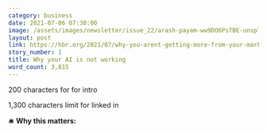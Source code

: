 ```yaml
---
category: business
date: 2021-07-06 07:30:00
image: /assets/images/newsletter/issue_22/arash-payam-ww9DO6PsTBE-unsplash.jpeg
layout: post
link: https://hbr.org/2021/07/why-you-arent-getting-more-from-your-marketing-ai
story_number: 1
title: Why your AI is not working
word_count: 3,815
---
```


200 characters for for intro

1,300 characters limit for linked in

🛎️ **Why this matters:**